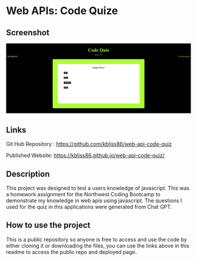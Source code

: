 # Web APIs: Code Quize

## Screenshot
![Website main section](https://github.com/kbliss86/web-api-code-quiz/blob/main/assets/images/code%20quiz%20screenshot.PNG)

## Links

Git Hub Repository : https://github.com/kbliss86/web-api-code-quiz

Published Website: https://kbliss86.github.io/web-api-code-quiz/

## Description

This project was designed to test a users knowledge of javascript. This was a homework assignment for the Northwest Coding Bootcamp to demonstrate my knowledge in web apis using javascript. The questions I used for the quiz in this applications were generated from Chat GPT.

## How to use the project
This is a public repository so anyone is free to access and use the code by either cloning it or downloading the files, you can use the links above in this readme to access the public repo and deployed page.


